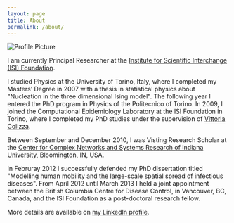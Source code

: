 ```yaml
---
layout: page
title: About
permalink: /about/
---
```


<img src="{{ site.url }}/assets/new_pic.jpeg" title="Profile Picture" class="profile">


I am currently Principal Researcher at the [Institute for Scientific Interchange (ISI) Foundation](http://www.isi.it).

I studied Physics at the University of Torino, Italy, where I completed my Masters’ Degree in 2007 with a thesis in statistical physics about "Nucleation in the three dimensional Ising model". The following year I entered the PhD program in Physics of the Politecnico of Torino. In 2009, I joined the Computational Epidemiology Laboratory at the ISI Foundation in Torino, where I completed my PhD studies under the supervision of [Vittoria Colizza](http://www.epicx-lab.com).

Between September and December 2010, I was Visting Research Scholar at the [Center for Complex Networks and Systems Research of Indiana University](http://cnets.indiana.edu/), Bloomington, IN, USA.

In Februray 2012 I successfully defended my PhD dissertation titled "Modelling human mobility and the large-scale spatial spread of infectious diseases". From April 2012 until March 2013 I held a joint appointment between the British Columbia Centre for Disease Control, in Vancouver, BC, Canada, and the ISI Foundation as a post-doctoral research fellow.

More details are available on [my LinkedIn profile](https://it.linkedin.com/in/micheletizzoni).
